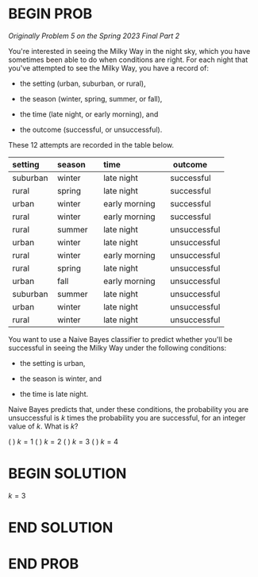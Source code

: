 # BEGIN PROB

<i>Originally Problem 5 on the Spring 2023 Final Part 2</i>

You're interested in seeing the Milky Way in the night
sky, which you have sometimes been able to do when conditions are right.
For each night that you've attempted to see the Milky Way, you have a
record of:

-   the setting (urban, suburban, or rural),

-   the season (winter, spring, summer, or fall),

-   the time (late night, or early morning), and

-   the outcome (successful, or unsuccessful).

These 12 attempts are recorded in the table below.


  |**setting** &emsp;|  **season** &emsp;|  **time** &emsp;&emsp;&emsp;&emsp;&emsp;    |  **outcome** &emsp; |
  |-------------|------------|---------------|--------------|
  |suburban     |winter      |late night     |successful|
  |rural        |spring      |late night     |successful|
  |urban        |winter      |early morning  |successful|
  |rural        |winter      |early morning  |successful|
  |rural        |summer      |late night     |unsuccessful|
  |urban        |winter      |late night     |unsuccessful|
  |rural        |winter      |early morning  |unsuccessful|
  |rural        |spring      |late night     |unsuccessful|
  |urban        |fall        |early morning  |unsuccessful|
  |suburban     |summer      |late night     |unsuccessful|
  |urban        |winter      |late night     |unsuccessful|
  |rural        |winter      |late night     |unsuccessful|


You want to use a Naive Bayes classifier to predict whether you'll be
successful in seeing the Milky Way under the following conditions:

-   the setting is urban,

-   the season is winter, and

-   the time is late night.

Naive Bayes predicts that, under these conditions, the probability you
are unsuccessful is $k$ times the probability you are successful, for an
integer value of $k$. What is $k$?

( ) $k=1$
( ) $k=2$
( ) $k=3$
( ) $k=4$

# BEGIN SOLUTION

$k=3$

# END SOLUTION

# END PROB